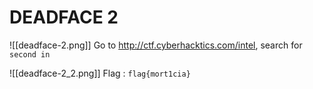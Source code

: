 # DEADFACE 2
![[deadface-2.png]]
Go to http://ctf.cyberhacktics.com/intel, search for `second in`

![[deadface-2_2.png]]
Flag : `flag{mort1cia}`
